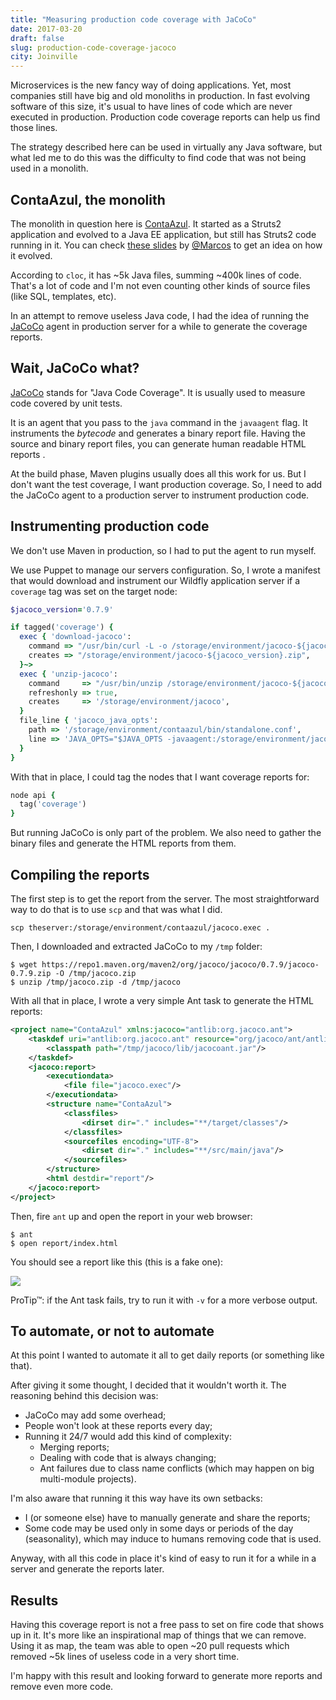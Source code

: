 ```yaml
---
title: "Measuring production code coverage with JaCoCo"
date: 2017-03-20
draft: false
slug: production-code-coverage-jacoco
city: Joinville
---
```


Microservices is the new fancy way of doing applications. Yet, most companies still have big and old monoliths in production. In fast evolving software of this size, it's usual to have lines of code which are never executed in production. Production code coverage reports can help
us find those lines.

The strategy described here can be used in virtually any Java software, but what led me to do this was the difficulty to find code that was not being used in a monolith.

## ContaAzul, the monolith

The monolith in question here is [ContaAzul](http://contaazul.com/). It started as a Struts2 application and evolved to a Java EE application, but still has Struts2 code running in it. You can check [these slides](https://pt.slideshare.net/marcoswp3x/tdc-2015-java-from-old-school-to-moder-art) by [@Marcos](https://github.com/marcos) to get an idea on how it evolved.

According to `cloc`, it has ~5k Java files, summing ~400k lines of code. That's a lot of code and I'm not even counting other kinds of source files (like SQL, templates, etc).

In an attempt to remove useless Java code, I had the idea of running the [JaCoCo](https://github.com/jacoco/jacoco) agent in production server for a while to generate the coverage reports.

## Wait, JaCoCo what?

[JaCoCo](https://github.com/jacoco/jacoco) stands for "Java Code Coverage". It is usually used to measure code covered by unit tests.

It is an agent that you pass to the `java` command in the `javaagent` flag. It instruments the *bytecode* and generates a binary report file. Having the source and binary report files, you can generate
human readable HTML reports .

At the build phase, Maven plugins usually does all this work for us. But I don't want the test coverage, I want production coverage. So, I need to add the JaCoCo agent to a production server to instrument production code.

## Instrumenting production code

We don't use Maven in production, so I had to put the agent to run myself.

We use Puppet to manage our servers configuration. So, I wrote a manifest that would download and instrument our Wildfly application server if a `coverage` tag was set on the target node:

```ruby
$jacoco_version='0.7.9'

if tagged('coverage') {
  exec { 'download-jacoco':
    command => "/usr/bin/curl -L -o /storage/environment/jacoco-${jacoco_version}.zip https://repo1.maven.org/maven2/org/jacoco/jacoco/${jacoco_version}/jacoco-${jacoco_version}.zip",
    creates => "/storage/environment/jacoco-${jacoco_version}.zip",
  }~>
  exec { 'unzip-jacoco':
    command     => "/usr/bin/unzip /storage/environment/jacoco-${jacoco_version}.zip -d /storage/environment/jacoco",
    refreshonly => true,
    creates     => '/storage/environment/jacoco',
  }
  file_line { 'jacoco_java_opts':
    path => '/storage/environment/contaazul/bin/standalone.conf',
    line => 'JAVA_OPTS="$JAVA_OPTS -javaagent:/storage/environment/jacoco/lib/jacocoagent.jar=destfile=/storage/environment/contaazul/jacoco.exec,output=file,append=true,dumponexit=true"',
  }
}
```

With that in place, I could tag the nodes that I want coverage reports for:

```ruby
node api {
  tag('coverage')
}
```

But running JaCoCo is only part of the problem. We also need to gather the binary files and generate the HTML reports from them.

## Compiling the reports

The first step is to get the report from the server. The most straightforward way to do that is to use `scp` and that was what I did.

```shell
scp theserver:/storage/environment/contaazul/jacoco.exec .
```

Then, I downloaded and extracted JaCoCo to my `/tmp` folder:

```shell
$ wget https://repo1.maven.org/maven2/org/jacoco/jacoco/0.7.9/jacoco-0.7.9.zip -O /tmp/jacoco.zip
$ unzip /tmp/jacoco.zip -d /tmp/jacoco
```

With all that in place, I wrote a very simple Ant task to generate the HTML reports:

```xml
<project name="ContaAzul" xmlns:jacoco="antlib:org.jacoco.ant">
    <taskdef uri="antlib:org.jacoco.ant" resource="org/jacoco/ant/antlib.xml">
        <classpath path="/tmp/jacoco/lib/jacocoant.jar"/>
    </taskdef>
    <jacoco:report>
        <executiondata>
            <file file="jacoco.exec"/>
        </executiondata>
        <structure name="ContaAzul">
            <classfiles>
                <dirset dir="." includes="**/target/classes"/>
            </classfiles>
            <sourcefiles encoding="UTF-8">
                <dirset dir="." includes="**/src/main/java"/>
            </sourcefiles>
        </structure>
        <html destdir="report"/>
    </jacoco:report>
</project>
```

Then, fire `ant` up and open the report in your web browser:

```shell
$ ant
$ open report/index.html
```

You should see a report like this (this is a fake one):

![](Untitled-eeee1dc0-05e8-4bf8-b782-9530a0d9dc76.png)

ProTip™: if the Ant task fails, try to run it with `-v` for a more verbose output.

## To automate, or not to automate

At this point I wanted to automate it all to get daily reports (or something like that).

After giving it some thought, I decided that it wouldn't worth it. The reasoning behind this decision was:

- JaCoCo may add some overhead;
- People won't look at these reports every day;
- Running it 24/7 would add this kind of complexity:
    - Merging reports;
    - Dealing with code that is always changing;
    - Ant failures due to class name conflicts (which may happen on big multi-module projects).

I'm also aware that running it this way have its own setbacks:

- I (or someone else) have to manually generate and share the reports;
- Some code may be used only in some days or periods of the day (seasonality), which may induce to humans removing code that is used.

Anyway, with all this code in place it's kind of easy to run it for a while in a server and generate the reports later.

## Results

Having this coverage report is not a free pass to set on fire code that shows up in it. It's more like an inspirational map of things that we can remove. Using it as map, the team was able to open ~20 pull requests which removed ~5k lines of useless code in a very short time.

I'm happy with this result and looking forward to generate more reports and remove even more code.